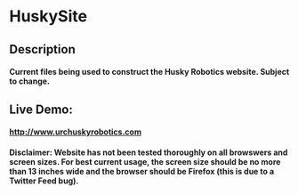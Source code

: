# HuskySite
## Description
#### Current files being used to construct the Husky Robotics website.  Subject to change.

## Live Demo:
#### http://www.urchuskyrobotics.com
#### Disclaimer: Website has not been tested thoroughly on all browswers and screen sizes. For best current usage, the screen size should be no more than 13 inches wide and the browser should be Firefox (this is due to a Twitter Feed bug).
